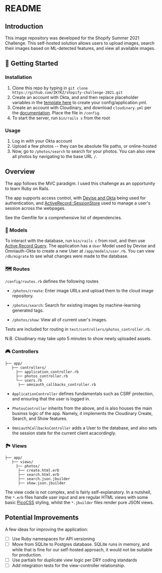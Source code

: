 # README

## Introduction
This image repository was developed for the Shopify Summer 2021 Challenge. This self-hosted solution allows  users to upload images, search their images based on ML-detected features, and view all available images. 


## 🚀 Getting Started

### Installation
1. Clone this repo by typing in `git clone https://github.com/ZKTKZ/shopify-challenge-2021.git`
2. Create an account with Okta, and and then replace placeholder variables in the [template here](https://gist.github.com/andrewvanbeek-okta/a069611986d15bb924774c3635a5abb3#file-convert-your-devise-app-to-use-okta-L89) to create your config/application.yml.
3. Create an account with Cloudinary, and download `cloudinary.yml` per the [documentation](https://cloudinary.com/documentation/rails_integration#configuration). Place the file in `/config`. 
4. To start the server, run `bin/rails s` from the root

### Usage
1. Log in with your Okta account
2. Upload a few photos -- they can be absolute file paths, or online-hosted
3. Now, go to `/photos/search` to search for your photos. You can also view all photos by navigating to the base URL `/`.

## Overview 
The app follows the MVC paradigm. I used this challenge as an opportunity to learn Ruby on Rails.

The app supports access control, with [Devise and Okta](https://developer.okta.com/blog/2018/09/18/simple-authentication-with-rails-and-omniauth) being used for authentication, and [ActiveRecord::SessionStore](https://github.com/rails/activerecord-session_store) used to manage a user's session across the webpages. 

See the Gemfile for a comprehensive list of dependencies.

### 🧱 Models

To interact with the database, run `bin/rails c` from root, and then use [Active Record Query](https://guides.rubyonrails.org/active_record_querying.html). The application has a `User` Model used by Devise and Omniauth-Okta to create a new User at `/app/models/user.rb`. You can view `/db/migrate` to see what changes were made to the database. 

### 🗺️ Routes
`/config/routes.rb` defines the following routes
* `/photos/create`: Enter image URLs and upload them to the cloud image repository.

* `/photos/search`: Search for existing images by machine-learning generated tags. 

* `/photos/show`: View all of current user's images.

Tests are included for routing in `test/controllers/photos_controller.rb`.

N.B. Cloudinary may take upto 5 minutes to show newly uploaded assets.

### 🎮 Controllers
```
├── app/
   ├── controllers/
     ├── application_controller.rb
     ├── photos_controller.rb
     └── users.rb
      ├── omniauth_callbacks_controller.rb
```

* `ApplicationController` defines fundamentals such as CSRF protection, and ensuring that the user is logged in.

* `PhotosController` inherits from the above, and is also houses the main businss logic of the app. Namely, it implements the Cloudinary Create, Search, and Show features.

* `OmniauthCallbacksController` adds a User to the database, and also sets the session state for the current client acacordingly.


### 🏞️ Views
```
├── app/
   ├── views/
     ├── photos/
      ├── create.html.erb
      ├── search.html.erb
      ├── search.json.jbuilder
      ├── show.json.jbuilder
```

The view code is not complex, and is fairly self-explanatory. In a nutshell, the `*.erb` files handle user input and are regular HTML views with some basic [PicoCSS](https://picocss.com/) styling, whilst the `*.jbuilder` files render pure JSON views.

## Potential Improvements
A few ideas for improving the application:
- [ ] Use Ruby namespaces for API versioning
- [ ] Move from SQLite to Postgres database. SQLite runs in memory, and while that is fine for our self-hosted approach, it would not be suitable for production.
- [ ] Use partials for duplicate view logic per DRY coding standards
- [ ] Add integration tests for the view-controller relationship. 
